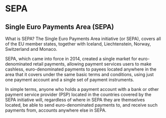 # SEPA

## Single Euro Payments Area (SEPA)

What is SEPA?
The Single Euro Payments Area initiative (or SEPA), covers all of the EU member states, together with Iceland, Liechtenstein, Norway, Switzerland and Monaco.

SEPA, which came into force in 2014, created a single market for euro-denominated retail payments, allowing payment services users to make cashless, euro-denominated payments to payees located anywhere in the area that it covers under the same basic terms and conditions, using just one payment account and a single set of payment instruments.

In simple terms, anyone who holds a payment account with a bank or other payment service provider (PSP) located in the countries covered by the SEPA initiative will, regardless of where in SEPA they are themselves located, be able to send euro-denominated payments to, and receive such payments from, accounts anywhere else in SEPA.
